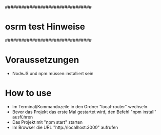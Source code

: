 ################################
# osrm test Hinweise #
################################

Voraussetzungen
================
* NodeJS und npm müssen installiert sein 


How to use
==========
* Im Terminal/Kommandozeile in den Ordner "local-router" wechseln
* Bevor das Projekt das erste Mal gestartet wird, den Befehl "npm install" ausführen
* Das Projekt mit "npm start" starten
* Im Browser die URL "http://localhost:3000" aufrufen